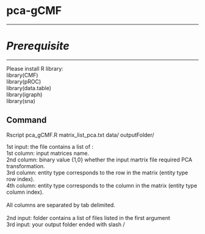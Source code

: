 # pca-gCMF
------------------------------

# *Prerequisite*
-------------------------------
Please install R library:<br/>
library(CMF)<br/>
library(pROC)<br/>
library(data.table)<br/>
library(igraph)<br/>
library(sna)<br/>


Command
--------------------------
Rscript pca_gCMF.R matrix_list_pca.txt data/ outputFolder/<br/>

1st input:  the file contains a list of :<br/>
            1st column: input matrices name. <br/>
            2nd column: binary value {1,0} whether the input martrix file required PCA transformation.<br/>
            3rd column: entity type corresponds to the row in the matrix (entity type row index).<br/>
            4th column: entity type corresponds to the column in the matrix (entity type column index).<br/><br/>
            All columns are separated by tab delimited.<br/><br/>
2nd input: folder contains a list of files listed in the first argument<br/>
3rd input: your output folder ended with slash /<br/>
